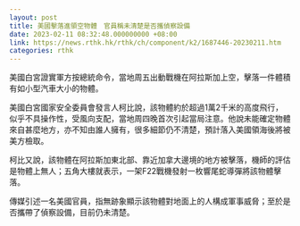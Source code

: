 ```yaml
---
layout: post
title: 美國擊落進領空物體　官員稱未清楚是否攜偵察設備
date: 2023-02-11 08:32:48.000000000 +08:00
link: https://news.rthk.hk/rthk/ch/component/k2/1687446-20230211.htm
categories: rthk
---
```


美國白宮證實軍方按總統命令，當地周五出動戰機在阿拉斯加上空，擊落一件體積有如小型汽車大小的物體。

美國白宮國家安全委員會發言人柯比說，該物體約於超過1萬2千米的高度飛行，似乎不具操作性，受風向支配，當地周四晚首次引起當局注意。他說未能確定物體來自甚麼地方，亦不知由誰人擁有，很多細節仍不清楚，預計落入美國領海後將被美方檢取。

柯比又說，該物體在阿拉斯加東北部、靠近加拿大邊境的地方被擊落，機師的評估是物體上無人；五角大樓就表示，一架F22戰機發射一枚響尾蛇導彈將該物體擊落。

傳媒引述一名美國官員，指無跡象顯示該物體對地面上的人構成軍事威脅；至於是否攜帶了偵察設備，目前仍未清楚。
